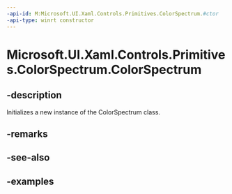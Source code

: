 ```yaml
---
-api-id: M:Microsoft.UI.Xaml.Controls.Primitives.ColorSpectrum.#ctor
-api-type: winrt constructor
---
```

<!-- Method syntax.
public ColorSpectrum.ColorSpectrum()
-->

# Microsoft.UI.Xaml.Controls.Primitives.ColorSpectrum.ColorSpectrum


## -description

Initializes a new instance of the ColorSpectrum class.


## -remarks


## -see-also


## -examples


